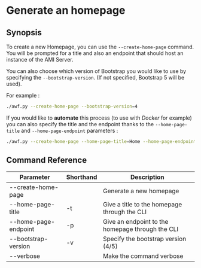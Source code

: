 # Generate an homepage

## Synopsis

To create a new Homepage, you can use the `--create-home-page` command. You will be prompted for a title and also an endpoint that should host an instance of the AMI Server.

You can also choose which version of Bootstrap you would like to use by specifying the `--bootstrap-version`. (If not specified, Bootstrap 5 will be used).

For example :
```bash
./awf.py --create-home-page --bootstrap-version=4
```

If you would like to **automate** this process (to use with _Docker_ for example) you can also specify the title and the endpoint thanks to the `--home-page-title` and `--home-page-endpoint` parameters :
```bash
./awf.py --create-home-page --home-page-title=Home --home-page-endpoint=https://my-ami-url.com
```

## Command Reference
| Parameter            | Shorthand | Description                                      |
|----------------------|-----------|--------------------------------------------------|
| --create-home-page   |           | Generate a new homepage                          |
| --home-page-title    | -t        | Give a title to the homepage through the CLI     |
| --home-page-endpoint | -p        | Give an endpoint to the homepage through the CLI |
| --bootstrap-version  | -v        | Specify the bootstrap version (4/5)              |
| --verbose            |           | Make the command verbose                         |